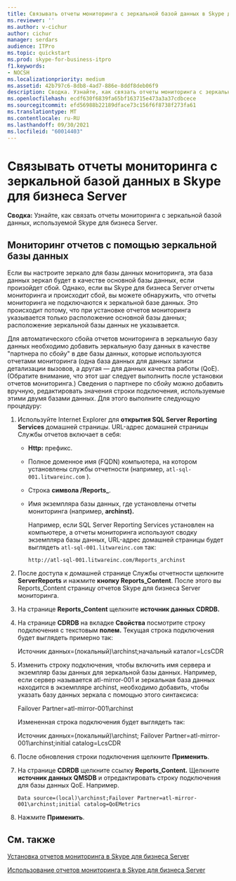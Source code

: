 ```yaml
---
title: Связывать отчеты мониторинга с зеркальной базой данных в Skype для бизнеса Server
ms.reviewer: ''
ms.author: v-cichur
author: cichur
manager: serdars
audience: ITPro
ms.topic: quickstart
ms.prod: skype-for-business-itpro
f1.keywords:
- NOCSH
ms.localizationpriority: medium
ms.assetid: 42b797c6-8db8-4ad7-886e-8ddf8deb06f9
description: Сводка. Узнайте, как связать отчеты мониторинга с зеркальной базой данных, используемой Skype для бизнеса Server.
ms.openlocfilehash: ecdf630f6839fa65bf163715e473a3a37cdbcece
ms.sourcegitcommit: efd56988b22189dface73c156f6f8738f273fa61
ms.translationtype: MT
ms.contentlocale: ru-RU
ms.lasthandoff: 09/30/2021
ms.locfileid: "60014403"
---
```

# <a name="associate-monitoring-reports-with-a-mirror-database-in-skype-for-business-server"></a>Связывать отчеты мониторинга с зеркальной базой данных в Skype для бизнеса Server 
 
**Сводка:** Узнайте, как связать отчеты мониторинга с зеркальной базой данных, используемой Skype для бизнеса Server.
  
## <a name="monitor-reports-with-a-mirror-database"></a>Мониторинг отчетов с помощью зеркальной базы данных

Если вы настроите зеркало для базы данных мониторинга, эта база данных зеркал будет в качестве основной базы данных, если произойдет сбой. Однако, если вы Skype для бизнеса Server отчеты мониторинга и происходит сбой, вы можете обнаружить, что отчеты мониторинга не подключаются к зеркальной базе данных. Это происходит потому, что при установке отчетов мониторинга указывается только расположение основной базы данных; расположение зеркальной базы данных не указывается.
  
Для автоматического сбойа отчетов мониторинга в зеркальную базу данных необходимо добавить зеркальную базу данных в качестве "партнера по сбойу" в две базы данных, которые используются отчетами мониторинга (одна база данных для данных записи детализации вызовов, а другая — для данных качества работы (QoE). (Обратите внимание, что этот шаг следует выполнить после установки отчетов мониторинга.) Сведения о партнере по сбойу можно добавить вручную, редактировать значения строки подключения, используемые этими двумя базами данных. Для этого выполните следующую процедуру:
  
1. Используйте Internet Explorer для **открытия SQL Server Reporting Services** домашней страницы. URL-адрес домашней страницы Службы отчетов включает в себя:
    
   - **Http:** префикс.
    
   - Полное доменное имя (FQDN) компьютера, на котором установлены службы отчетности (например, `atl-sql-001.litwareinc.com` ).
    
   - Строка **символа /Reports_**.
    
   - Имя экземпляра базы данных, где установлены отчеты мониторинга (например, **archinst).**
    
     Например, если SQL Server Reporting Services установлен на компьютере, а отчеты мониторинга используют сводку экземпляра базы данных, URL-адрес домашней страницы будет выглядеть `atl-sql-001.litwareinc.com` так:
    
     `http://atl-sql-001.litwareinc.com/Reports_archinst`
    
2. После доступа к домашней странице Службы отчетности щелкните **ServerReports** и нажмите **кнопку Reports_Content**. После этого вы  Reports_Content страницу отчетов Skype для бизнеса Server мониторинга.
    
3. На странице **Reports_Content** щелкните **источник данных CDRDB.**
    
4. На странице **CDRDB** на вкладке **Свойства** посмотрите строку подключения с текстовым **полем.** Текущая строка подключения будет выглядеть примерно так:
    
    Источник данных=(локальный)\archinst;начальный каталог=LcsCDR
    
5. Изменить строку подключения, чтобы включить имя сервера и экземпляр базы данных для зеркальной базы данных. Например, если сервер называется atl-mirror-001 и зеркальная база данных находится в экземпляре archinst, необходимо добавить, чтобы указать базу данных зеркала с помощью этого синтаксиса:
    
    Failover Partner=atl-mirror-001\archinst
    
    Измененная строка подключения будет выглядеть так:
    
    Источник данных=(локальный)\archinst; Failover Partner=atl-mirror-001\archinst;initial catalog=LcsCDR
    
6. После обновления строки подключения щелкните **Применить**.
    
7. На странице **CDRDB** щелкните ссылку **Reports_Content.** Щелкните **источник данных QMSDB** и отредактировать строку подключения для базы данных QoE. Например.
    
    `Data source=(local)\archinst;Failover Partner=atl-mirror-001\archinst;initial catalog=QoEMetrics`
    
8. Нажмите **Применить**.
    
## <a name="see-also"></a>См. также

[Установка отчетов мониторинга в Skype для бизнеса Server](install-monitoring-reports.md)
  
[Использование отчетов мониторинга в Skype для бизнеса Server](../../manage/health-and-monitoring/monitoring-reports.md)
